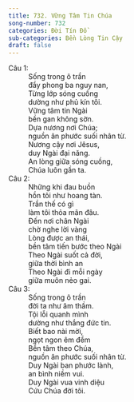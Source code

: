 ```yaml
---
title: 732. Vững Tâm Tin Chúa
song-number: 732
categories: Đời Tín Đồ
sub-categories: Bền Lòng Tin Cậy
draft: false
---
```

<dl><dt>Câu 1:</dt><dd data-verse="1">Sống trong ô trần <br/>đầy phong ba nguy nan, <br/>Từng lớp sóng cuồng <br/>dường như phủ kín tôi. <br/>Vững tâm tin Ngài <br/>bền gan không sờn. <br/>Dựa nương nơi Chúa; <br/>nguồn ân phước suối nhân từ. <br/>Nương cậy nơi Jêsus, <br/>duy Ngài đại năng. <br/>An lòng giữa sóng cuồng, <br/>Chúa luôn gần ta. </dd><dt>Câu 2:</dt><dd data-verse="2">Những khi đau buồn <br/>hồn tôi như hoang tàn. <br/>Trần thế có gì <br/>làm tôi thỏa mãn đâu. <br/>Đến nơi chân Ngài <br/>chờ nghe lời vàng <br/>Lòng được an thái, <br/>bền tâm tiến bước theo Ngài <br/>Theo Ngài suốt cả đời, <br/>giữa thời bình an <br/>Theo Ngài đi mỗi ngày <br/>giữa muôn nẻo gai. </dd><dt>Câu 3:</dt><dd data-verse="3">Sống trong ô trần <br/>đời ta như âm thầm. <br/>Tội lỗi quanh mình <br/>dường như thắng đức tin. <br/>Biết bao nài mời, <br/>ngọt ngon êm đềm <br/>Bền tâm theo Chúa, <br/>nguồn ân phước suối nhân từ. <br/>Duy Ngài ban phước lành, <br/>an bình niềm vui. <br/>Duy Ngài vua vinh diệu <br/>Cứu Chúa đời tôi. </dd></dl>